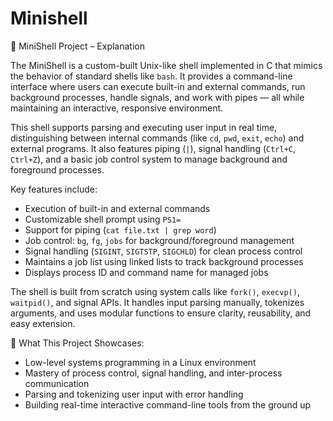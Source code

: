 # Minishell

📘 MiniShell Project – Explanation

The MiniShell is a custom-built Unix-like shell implemented in C that mimics the behavior of standard shells like `bash`. It provides a command-line interface where users can execute built-in and external commands, run background processes, handle signals, and work with pipes — all while maintaining an interactive, responsive environment.

This shell supports parsing and executing user input in real time, distinguishing between internal commands (like `cd`, `pwd`, `exit`, `echo`) and external programs. It also features piping (`|`), signal handling (`Ctrl+C`, `Ctrl+Z`), and a basic job control system to manage background and foreground processes.

Key features include:

- Execution of built-in and external commands
- Customizable shell prompt using `PS1=`
- Support for piping (`cat file.txt | grep word`)
- Job control: `bg`, `fg`, `jobs` for background/foreground management
- Signal handling (`SIGINT`, `SIGTSTP`, `SIGCHLD`) for clean process control
- Maintains a job list using linked lists to track background processes
- Displays process ID and command name for managed jobs

The shell is built from scratch using system calls like `fork()`, `execvp()`, `waitpid()`, and signal APIs. It handles input parsing manually, tokenizes arguments, and uses modular functions to ensure clarity, reusability, and easy extension.

🔹 What This Project Showcases:

- Low-level systems programming in a Linux environment
- Mastery of process control, signal handling, and inter-process communication
- Parsing and tokenizing user input with error handling
- Building real-time interactive command-line tools from the ground up
